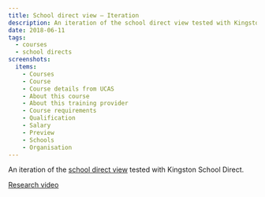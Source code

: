 ```yaml
---
title: School direct view – Iteration
description: An iteration of the school direct view tested with Kingston School Direct
date: 2018-06-11
tags:
  - courses
  - school directs
screenshots:
  items:
    - Courses
    - Course
    - Course details from UCAS
    - About this course
    - About this training provider
    - Course requirements
    - Qualification
    - Salary
    - Preview
    - Schools
    - Organisation
---
```


An iteration of the [school direct view](/publish-teacher-training-courses/school-direct-view) tested with Kingston School Direct.

[Research video](https://lookback.io/watch/FoHoHPQF7B5TwrFkw)
